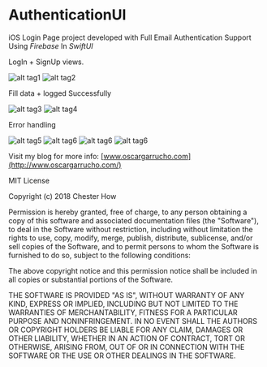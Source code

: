 # AuthenticationUI
iOS Login Page project developed with Full Email Authentication Support Using *Firebase* In *SwiftUI*

LogIn + SignUp views.

![alt tag1](images/image-01.png)
![alt tag2](images/image-02.png)

Fill data + logged Successfully

![alt tag3](images/image-03.png)
![alt tag4](images/image-04.png)

Error handling

![alt tag5](images/image-05.png)
![alt tag6](images/image-06.png)
![alt tag6](images/image-07.png)
![alt tag6](images/image-08.png)


Visit my blog for more info: [www.oscargarrucho.com](http://www.oscargarrucho.com/)

MIT License

Copyright (c) 2018 Chester How

Permission is hereby granted, free of charge, to any person obtaining a copy of this software and associated documentation files (the "Software"), to deal in the Software without restriction, including without limitation the rights to use, copy, modify, merge, publish, distribute, sublicense, and/or sell copies of the Software, and to permit persons to whom the Software is furnished to do so, subject to the following conditions:

The above copyright notice and this permission notice shall be included in all copies or substantial portions of the Software.

THE SOFTWARE IS PROVIDED "AS IS", WITHOUT WARRANTY OF ANY KIND, EXPRESS OR IMPLIED, INCLUDING BUT NOT LIMITED TO THE WARRANTIES OF MERCHANTABILITY, FITNESS FOR A PARTICULAR PURPOSE AND NONINFRINGEMENT. IN NO EVENT SHALL THE AUTHORS OR COPYRIGHT HOLDERS BE LIABLE FOR ANY CLAIM, DAMAGES OR OTHER LIABILITY, WHETHER IN AN ACTION OF CONTRACT, TORT OR OTHERWISE, ARISING FROM, OUT OF OR IN CONNECTION WITH THE SOFTWARE OR THE USE OR OTHER DEALINGS IN THE SOFTWARE.

